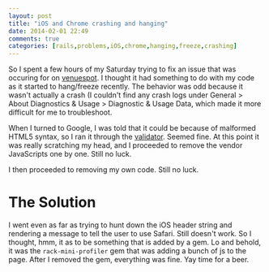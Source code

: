 ```yaml
---
layout: post
title: "iOS and Chrome crashing and hanging"
date: 2014-02-01 22:49
comments: true
categories: [rails,problems,iOS,chrome,hanging,freeze,crashing]
---
```

So I spent a few hours of my Saturday trying to fix an issue that was occuring for on [venuespot](www.venuespot.co). I thought it had something to do with my code as it started to hang/freeze recently. The behavior was odd because it wasn't actually a crash (I couldn't find any crash logs under General > About Diagnostics & Usage > Diagnostic & Usage Data, which made it more difficult for me to troubleshoot.

When I turned to Google, I was told that it could be because of malformed HTML5 syntax, so I ran it through the [validator](http://validator.w3.org/). Seemed fine. At this point it was really scratching my head, and I proceeded to remove the vendor JavaScripts one by one. Still no luck.

I then proceeded to removing my own code. Still no luck.

# The Solution
I went even as far as trying to hunt down the iOS header string and rendering a message to tell the user to use Safari. Still doesn't work. So I thought, hmm, it as to be something that is added by a gem. Lo and behold, it was the ```rack-mini-profiler``` gem that was adding a bunch of js to the page. After I removed the gem, everything was fine. Yay time for a beer.

